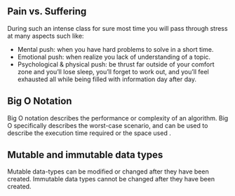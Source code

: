 ## Pain vs. Suffering
During such an intense class for sure most time you will pass through stress at many aspects such like:
 - Mental push: when you have hard problems to solve in a short time.
 - Emotional push: when realize you lack of understanding of a topic.
 - Psychological & physical push: be thrust far outside of your comfort zone and you’ll lose sleep, you’ll forget to work out, and you’ll feel exhausted all while being filled with information day after day.  
 

## Big O Notation
Big O notation  describes the performance or complexity of an algorithm. Big O specifically describes the worst-case scenario, and can be used to describe the execution time required or the space used .



##  Mutable and immutable data types
 Mutable data-types can be modified or changed after they have been created.
 Immutable data types cannot be changed after they have been created.